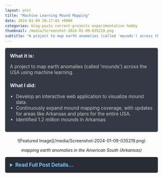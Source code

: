 ```yaml
---
layout: post
title: "Machine Learning Mound Mapping"
date: 2024-01-09 20:17:03 +0000
categories: blog-posts current-projects experimentation hobby
thumbnail: /media/Screenshot-2024-01-09-035219.png
subtitle: "A project to map earth anomalies (called 'mounds') across the USA using machine learning."
---
```


<div style="padding: 15px; border: 1px solid #555; border-radius: 5px; margin-bottom: 20px; background-color: #333a45;">
  <h3 style="margin-top: 0; color: #eee;">What it is:</h3>
  <p style="font-size: 1.1em; color: #ccc;">A project to map earth anomalies (called 'mounds') across the USA using machine learning.</p>
  
  <h3 style="color: #eee;">What I did:</h3>
  <ul style="font-size: 1.1em; list-style-type: disc; padding-left: 20px; color: #ccc;">
    <li>Develop an interactive web application to visualize mound data.</li>
    <li>Continuously expand mound mapping coverage, with updates for areas like Arkansas and plans for the entire USA.</li>
    <li>Identified 1.2 million mounds in Arkansas</li>
  </ul>
</div>

<div style="text-align: center;" markdown="1">
  ![Featured Image](/media/Screenshot-2024-01-09-035219.png)
  <p><em>mapping earth anomalies in the American South (Arkansas)</em></p>
</div>

<details style="margin-bottom: 20px; background-color: #282c34; padding: 15px; border-radius: 5px; border: 1px solid #444;">
  <summary style="cursor: pointer; font-weight: bold; color: #7cc5ff; font-size: 1.2em;">Read Full Post Details...</summary>
  <div style="padding-top: 15px; color: #bbb;" markdown="1">

# Machine Learning Mound Mapping

-June 2024 update:
Expanding coverage to entire USA
-February 2024 update:
-Arkansas mounds identified

# Problem: The origins

![Featured Image](/media/SmartSelect_20240126_012429_Adobe-Acrobat.jpg)

This project is designed to serve as a tool for researchers, hobbyists, urban/rural planners, and community members, marking the location of each mound in the USA. It aims to raise awareness of the mound problem, while aiding in research in the study of their origin.
This tool allows researchers to:
Study mounds from new perspectives
Perform statistical analysis on data
Use mounds data in various spatial formats
Use mounds data in various software
  </div>
</details>
